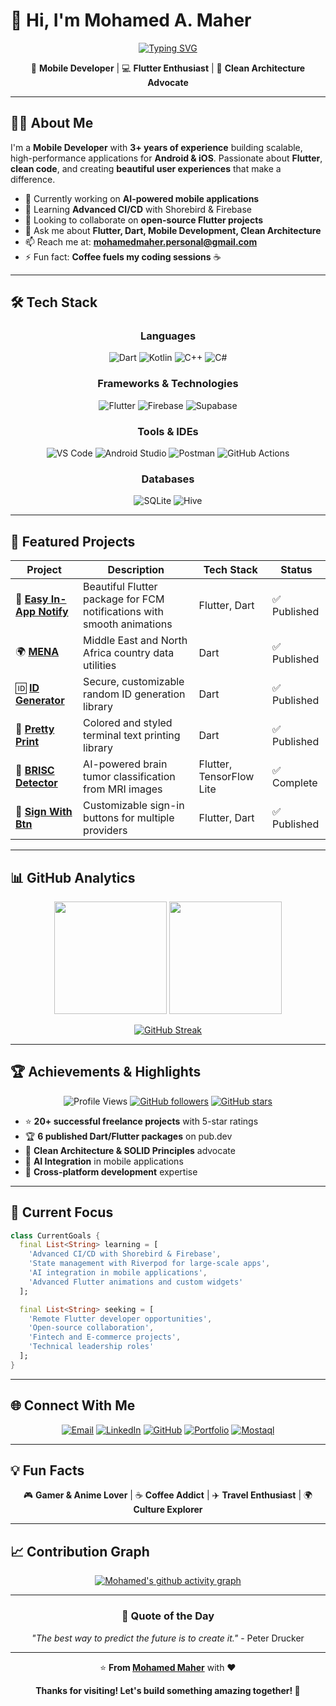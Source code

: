 # 👋 Hi, I'm Mohamed A. Maher

<div align="center">
  
[![Typing SVG](https://readme-typing-svg.herokuapp.com?font=Fira+Code&pause=1000&color=2196F3&center=true&vCenter=true&width=435&lines=Mobile+Developer;Flutter+Enthusiast;Clean+Architecture+Advocate;3%2B+Years+Experience)](https://git.io/typing-svg)

</div>

<div align="center">
  
🚀 **Mobile Developer** | 💻 **Flutter Enthusiast** | 🎨 **Clean Architecture Advocate**

</div>

---

## 🧑‍💻 About Me

I'm a **Mobile Developer** with **3+ years of experience** building scalable, high-performance applications for **Android & iOS**. Passionate about **Flutter**, **clean code**, and creating **beautiful user experiences** that make a difference.

- 🔭 Currently working on **AI-powered mobile applications**
- 🌱 Learning **Advanced CI/CD** with Shorebird & Firebase
- 👯 Looking to collaborate on **open-source Flutter projects**
- 💬 Ask me about **Flutter, Dart, Mobile Development, Clean Architecture**
- 📫 Reach me at: **mohamedmaher.personal@gmail.com**
- ⚡ Fun fact: **Coffee fuels my coding sessions** ☕

---

## 🛠️ Tech Stack

<div align="center">

### Languages

![Dart](https://img.shields.io/badge/Dart-0175C2?style=for-the-badge&logo=dart&logoColor=white)
![Kotlin](https://img.shields.io/badge/Kotlin-0095D5?&style=for-the-badge&logo=kotlin&logoColor=white)
![C++](https://img.shields.io/badge/C%2B%2B-00599C?style=for-the-badge&logo=c%2B%2B&logoColor=white)
![C#](https://img.shields.io/badge/C%23-239120?style=for-the-badge&logo=c-sharp&logoColor=white)

### Frameworks & Technologies

![Flutter](https://img.shields.io/badge/Flutter-02569B?style=for-the-badge&logo=flutter&logoColor=white)
![Firebase](https://img.shields.io/badge/Firebase-039BE5?style=for-the-badge&logo=Firebase&logoColor=white)
![Supabase](https://img.shields.io/badge/Supabase-3ECF8E?style=for-the-badge&logo=supabase&logoColor=white)

### Tools & IDEs

![VS Code](https://img.shields.io/badge/Visual_Studio_Code-0078D4?style=for-the-badge&logo=visual%20studio%20code&logoColor=white)
![Android Studio](https://img.shields.io/badge/Android_Studio-3DDC84?style=for-the-badge&logo=android-studio&logoColor=white)
![Postman](https://img.shields.io/badge/Postman-FF6C37?style=for-the-badge&logo=postman&logoColor=white)
![GitHub Actions](https://img.shields.io/badge/GitHub_Actions-2088FF?style=for-the-badge&logo=github-actions&logoColor=white)

### Databases

![SQLite](https://img.shields.io/badge/SQLite-07405E?style=for-the-badge&logo=sqlite&logoColor=white)
![Hive](https://img.shields.io/badge/Hive-FF6B35?style=for-the-badge&logo=hive&logoColor=white)

</div>

---

## 🚀 Featured Projects

<div align="center">

| Project                                                                             | Description                                                            | Tech Stack               | Status       |
| ----------------------------------------------------------------------------------- | ---------------------------------------------------------------------- | ------------------------ | ------------ |
| 🔔 [**Easy In-App Notify**](https://github.com/mohamedmaher-dev/easy_in_app_notify) | Beautiful Flutter package for FCM notifications with smooth animations | Flutter, Dart            | ✅ Published |
| 🌍 [**MENA**](https://github.com/mohamedmaher-dev/mena)                             | Middle East and North Africa country data utilities                    | Dart                     | ✅ Published |
| 🆔 [**ID Generator**](https://github.com/mohamedmaher-dev/id_generator)             | Secure, customizable random ID generation library                      | Dart                     | ✅ Published |
| 🎨 [**Pretty Print**](https://github.com/mohamedmaher-dev/pretty_print)             | Colored and styled terminal text printing library                      | Dart                     | ✅ Published |
| 🧠 [**BRISC Detector**](https://github.com/mohamedmaher-dev/brisc_detector)         | AI-powered brain tumor classification from MRI images                  | Flutter, TensorFlow Lite | ✅ Complete  |
| 🔐 [**Sign With Btn**](https://github.com/mohamedmaher-dev/sign_with_btn)           | Customizable sign-in buttons for multiple providers                    | Flutter, Dart            | ✅ Published |

</div>

---

## 📊 GitHub Analytics

<div align="center">
  
<img height="180em" src="https://github-readme-stats.vercel.app/api?username=mohamedmaher-dev&show_icons=true&theme=tokyonight&include_all_commits=true&count_private=true"/>
<img height="180em" src="https://github-readme-stats.vercel.app/api/top-langs/?username=mohamedmaher-dev&layout=compact&langs_count=7&theme=tokyonight"/>

</div>

<div align="center">
  
[![GitHub Streak](https://streak-stats.demolab.com/?user=mohamedmaher-dev&theme=tokyonight)](https://git.io/streak-stats)

</div>

---

## 🏆 Achievements & Highlights

<div align="center">

![Profile Views](https://komarev.com/ghpvc/?username=mohamedmaher-dev&color=blueviolet&style=flat-square&label=Profile+Views)
[![GitHub followers](https://img.shields.io/github/followers/mohamedmaher-dev?label=Followers&style=social)](https://github.com/mohamedmaher-dev?tab=followers)
[![GitHub stars](https://img.shields.io/github/stars/mohamedmaher-dev?label=Stars&style=social)](https://github.com/mohamedmaher-dev)

</div>

- ⭐ **20+ successful freelance projects** with 5-star ratings
- 🏆 **6 published Dart/Flutter packages** on pub.dev
- 🎯 **Clean Architecture & SOLID Principles** advocate
- 🚀 **AI Integration** in mobile applications
- 📱 **Cross-platform development** expertise

---

## 🎯 Current Focus

```dart
class CurrentGoals {
  final List<String> learning = [
    'Advanced CI/CD with Shorebird & Firebase',
    'State management with Riverpod for large-scale apps',
    'AI integration in mobile applications',
    'Advanced Flutter animations and custom widgets'
  ];

  final List<String> seeking = [
    'Remote Flutter developer opportunities',
    'Open-source collaboration',
    'Fintech and E-commerce projects',
    'Technical leadership roles'
  ];
}
```

---

## 🌐 Connect With Me

<div align="center">

[![Email](https://img.shields.io/badge/Email-D14836?style=for-the-badge&logo=gmail&logoColor=white)](mailto:mohamedmaher.personal@gmail.com)
[![LinkedIn](https://img.shields.io/badge/LinkedIn-0077B5?style=for-the-badge&logo=linkedin&logoColor=white)](https://linkedin.com/in/mohamedmaher-dev)
[![GitHub](https://img.shields.io/badge/GitHub-100000?style=for-the-badge&logo=github&logoColor=white)](https://github.com/mohamedmaher-dev)
[![Portfolio](https://img.shields.io/badge/Portfolio-FF5722?style=for-the-badge&logo=google-chrome&logoColor=white)](https://mohamedmaher-dev.github.io/portfolio/)
[![Mostaql](https://img.shields.io/badge/Mostaql-00D4AA?style=for-the-badge&logo=freelancer&logoColor=white)](https://mostaql.com/u/mohamedmaher-dev)

</div>

---

## 💡 Fun Facts

<div align="center">

🎮 **Gamer & Anime Lover** | ☕ **Coffee Addict** | ✈️ **Travel Enthusiast** | 🌍 **Culture Explorer**

</div>

---

## 📈 Contribution Graph

<div align="center">

[![Mohamed's github activity graph](https://github-readme-activity-graph.vercel.app/graph?username=mohamedmaher-dev&theme=tokyo-night)](https://github.com/ashutosh00710/github-readme-activity-graph)

</div>

---

<div align="center">

### 💭 Quote of the Day

_"The best way to predict the future is to create it."_ - Peter Drucker

---

⭐️ **From [Mohamed Maher](https://github.com/mohamedmaher-dev)** with ❤️

**Thanks for visiting! Let's build something amazing together! 🚀**

</div>
